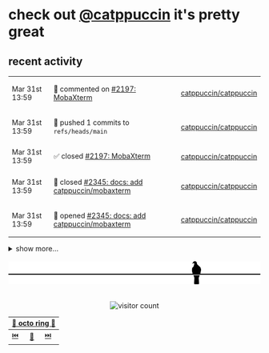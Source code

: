 # check out [@catppuccin](https://github.com/catppuccin) it's pretty great

<!-- SCRIPT:REPLACE:GITHUB -->

## recent activity

<table>
<tbody>
<tr width="600px">
<td><span title='2024-03-31T13:59:59+00:00'>Mar 31st 13:59</span></td>
<td>

💬 commented on [#2197: MobaXterm](https://github.com/catppuccin/catppuccin/issues/2197)

</td>
<td>

[catppuccin/catppuccin](https://github.com/catppuccin/catppuccin)

</td>
</tr>
<tr width="600px">
<td><span title='2024-03-31T13:59:42+00:00'>Mar 31st 13:59</span></td>
<td>

🚢 pushed 1 commits to `refs/heads/main`

</td>
<td>

[catppuccin/catppuccin](https://github.com/catppuccin/catppuccin)

</td>
</tr>
<tr width="600px">
<td><span title='2024-03-31T13:59:42+00:00'>Mar 31st 13:59</span></td>
<td>

✅ closed [#2197: MobaXterm](https://github.com/catppuccin/catppuccin/issues/2197)

</td>
<td>

[catppuccin/catppuccin](https://github.com/catppuccin/catppuccin)

</td>
</tr>
<tr width="600px">
<td><span title='2024-03-31T13:59:41+00:00'>Mar 31st 13:59</span></td>
<td>

🎉 closed [#2345: docs: add catppuccin/mobaxterm](https://github.com/catppuccin/catppuccin/pull/2345)

</td>
<td>

[catppuccin/catppuccin](https://github.com/catppuccin/catppuccin)

</td>
</tr>
<tr width="600px">
<td><span title='2024-03-31T13:59:19+00:00'>Mar 31st 13:59</span></td>
<td>

🚀 opened [#2345: docs: add catppuccin/mobaxterm](https://github.com/catppuccin/catppuccin/pull/2345)

</td>
<td>

[catppuccin/catppuccin](https://github.com/catppuccin/catppuccin)

</td>
</tr>
</tbody>
</table>

<details>
<summary>show more...</summary>
<table>
<tbody>
<tr width="600px">
<td><span title='2024-03-31T10:27:30+00:00'>Mar 31st 10:27</span></td>
<td>

💬 commented on [#2197: MobaXterm](https://github.com/catppuccin/catppuccin/issues/2197)

</td>
<td>

[catppuccin/catppuccin](https://github.com/catppuccin/catppuccin)

</td>
</tr>
<tr width="600px">
<td><span title='2024-03-31T10:23:35+00:00'>Mar 31st 10:23</span></td>
<td>

🔍 reviewed [#153: chore: remove puccinier](https://github.com/catppuccin/toolbox/pull/153)

</td>
<td>

[catppuccin/toolbox](https://github.com/catppuccin/toolbox)

</td>
</tr>
<tr width="600px">
<td><span title='2024-03-31T01:20:49+00:00'>Mar 31st 01:20</span></td>
<td>

💬 commented on [#2343: docs: add catppuccin/github-file-explorer-icons](https://github.com/catppuccin/catppuccin/pull/2343)

</td>
<td>

[catppuccin/catppuccin](https://github.com/catppuccin/catppuccin)

</td>
</tr>
<tr width="600px">
<td><span title='2024-03-31T01:20:46+00:00'>Mar 31st 01:20</span></td>
<td>

✅ closed [#2290: GitHub File Explorer Icons](https://github.com/catppuccin/catppuccin/issues/2290)

</td>
<td>

[catppuccin/catppuccin](https://github.com/catppuccin/catppuccin)

</td>
</tr>
<tr width="600px">
<td><span title='2024-03-31T01:20:47+00:00'>Mar 31st 01:20</span></td>
<td>

🚢 pushed 1 commits to `refs/heads/main`

</td>
<td>

[catppuccin/catppuccin](https://github.com/catppuccin/catppuccin)

</td>
</tr>
<tr width="600px">
<td><span title='2024-03-31T01:20:46+00:00'>Mar 31st 01:20</span></td>
<td>

🎉 closed [#2343: docs: add catppuccin/github-file-explorer-icons](https://github.com/catppuccin/catppuccin/pull/2343)

</td>
<td>

[catppuccin/catppuccin](https://github.com/catppuccin/catppuccin)

</td>
</tr>
<tr width="600px">
<td><span title='2024-03-31T01:18:16+00:00'>Mar 31st 01:18</span></td>
<td>

💬 commented on [#2104: Asciinema](https://github.com/catppuccin/catppuccin/issues/2104)

</td>
<td>

[catppuccin/catppuccin](https://github.com/catppuccin/catppuccin)

</td>
</tr>
<tr width="600px">
<td><span title='2024-03-31T01:14:14+00:00'>Mar 31st 01:14</span></td>
<td>

💬 commented on [#2040: Blender](https://github.com/catppuccin/catppuccin/issues/2040)

</td>
<td>

[catppuccin/catppuccin](https://github.com/catppuccin/catppuccin)

</td>
</tr>
<tr width="600px">
<td><span title='2024-03-31T01:14:13+00:00'>Mar 31st 01:14</span></td>
<td>

✅ closed [#2040: Blender](https://github.com/catppuccin/catppuccin/issues/2040)

</td>
<td>

[catppuccin/catppuccin](https://github.com/catppuccin/catppuccin)

</td>
</tr>
<tr width="600px">
<td><span title='2024-03-31T01:12:08+00:00'>Mar 31st 01:12</span></td>
<td>

💬 commented on [#1971: wvkbd](https://github.com/catppuccin/catppuccin/issues/1971)

</td>
<td>

[catppuccin/catppuccin](https://github.com/catppuccin/catppuccin)

</td>
</tr>
<tr width="600px">
<td><span title='2024-03-31T01:04:07+00:00'>Mar 31st 01:04</span></td>
<td>

💬 commented on [#2103: Nix](https://github.com/catppuccin/catppuccin/issues/2103)

</td>
<td>

[catppuccin/catppuccin](https://github.com/catppuccin/catppuccin)

</td>
</tr>
<tr width="600px">
<td><span title='2024-03-31T00:53:25+00:00'>Mar 31st 00:53</span></td>
<td>

💬 commented on [#2170: Gitkraken](https://github.com/catppuccin/catppuccin/issues/2170)

</td>
<td>

[catppuccin/catppuccin](https://github.com/catppuccin/catppuccin)

</td>
</tr>
<tr width="600px">
<td><span title='2024-03-31T00:51:04+00:00'>Mar 31st 00:51</span></td>
<td>

💬 commented on [#2197: MobaXterm](https://github.com/catppuccin/catppuccin/issues/2197)

</td>
<td>

[catppuccin/catppuccin](https://github.com/catppuccin/catppuccin)

</td>
</tr>
<tr width="600px">
<td><span title='2024-03-31T00:43:40+00:00'>Mar 31st 00:43</span></td>
<td>

💬 commented on [#2170: Gitkraken](https://github.com/catppuccin/catppuccin/issues/2170)

</td>
<td>

[catppuccin/catppuccin](https://github.com/catppuccin/catppuccin)

</td>
</tr>
<tr width="600px">
<td><span title='2024-03-31T00:25:39+00:00'>Mar 31st 00:25</span></td>
<td>

💬 commented on [#2092: Lite XL](https://github.com/catppuccin/catppuccin/issues/2092)

</td>
<td>

[catppuccin/catppuccin](https://github.com/catppuccin/catppuccin)

</td>
</tr>
<tr width="600px">
<td><span title='2024-03-31T00:23:29+00:00'>Mar 31st 00:23</span></td>
<td>

💬 commented on [#2028: CotEditor](https://github.com/catppuccin/catppuccin/issues/2028)

</td>
<td>

[catppuccin/catppuccin](https://github.com/catppuccin/catppuccin)

</td>
</tr>
<tr width="600px">
<td><span title='2024-03-31T00:15:36+00:00'>Mar 31st 00:15</span></td>
<td>

💬 commented on [#2177: Chatterino 2](https://github.com/catppuccin/catppuccin/issues/2177)

</td>
<td>

[catppuccin/catppuccin](https://github.com/catppuccin/catppuccin)

</td>
</tr>
<tr width="600px">
<td><span title='2024-03-31T00:12:53+00:00'>Mar 31st 00:12</span></td>
<td>

💬 commented on [#2141: Trilium Notes](https://github.com/catppuccin/catppuccin/issues/2141)

</td>
<td>

[catppuccin/catppuccin](https://github.com/catppuccin/catppuccin)

</td>
</tr>
</tbody>
</table>
</details>
<!-- SCRIPT:REPLACE:GITHUB -->

<br>

<div align="center">

<picture>
    <source media="(prefers-color-scheme: light)" srcset="assets/pigeon-light.svg">
    <source media="(prefers-color-scheme: dark)" srcset="assets/pigeon-dark.svg">
    <img alt="pigeon sitting on a wire" src="assets/pigeon-light.svg">
</picture>

<br>
<br>

![visitor count](https://profile-counter.glitch.me/backwardspy/count.svg)

<table>
    <thead>
        <th colspan="3"><a href="https://octo-ring.com">🐙 octo ring 🐙</a></th>
    </thead>
    <tbody>
        <td><a href="https://octo-ring.com/p/backwardspy/prev">⏮️</a></td>
        <td><a href="https://octo-ring.com/p/backwardspy/random">🔀</a></td>
        <td><a href="https://octo-ring.com/p/backwardspy/next">⏭️</a></td>
    </tbody>
</table>

</div>
